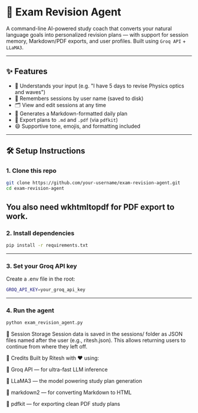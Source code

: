 # 🧠 Exam Revision Agent

A command-line AI-powered study coach that converts your natural language goals into personalized revision plans — with support for session memory, Markdown/PDF exports, and user profiles. Built using `Groq API` + `LLaMA3`.

---

## ✨ Features

- 🧾 Understands your input (e.g. "I have 5 days to revise Physics optics and waves")
- 💾 Remembers sessions by user name (saved to disk)
- 🗂️ View and edit sessions at any time
- 📆 Generates a Markdown-formatted daily plan
- 📄 Export plans to `.md` and `.pdf` (via `pdfkit`)
- 😄 Supportive tone, emojis, and formatting included

---

## 🛠️ Setup Instructions

### 1. Clone this repo

```bash
git clone https://github.com/your-username/exam-revision-agent.git
cd exam-revision-agent

```
You also need wkhtmltopdf for PDF export to work.
---
### 2. Install dependencies
```bash
pip install -r requirements.txt
```
---

### 3. Set your Groq API key
Create a .env file in the root:
```bash
GROQ_API_KEY=your_groq_api_key
```
---

### 4. Run the agent
```bash
python exam_revision_agent.py
```
📂 Session Storage
Session data is saved in the sessions/ folder as JSON files named after the user (e.g., ritesh.json). This allows returning users to continue from where they left off.

📌 Credits
Built by Ritesh with ❤️ using:

🚀 Groq API — for ultra-fast LLM inference

🧠 LLaMA3 — the model powering study plan generation

📝 markdown2 — for converting Markdown to HTML

📄 pdfkit — for exporting clean PDF study plans
